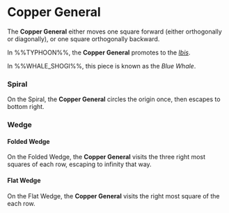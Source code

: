 # Copper General

The **Copper General** either moves one square forward (either orthogonally
or diagonally), or one square orthogonally backward.

In %%TYPHOON%%, the
**Copper General** promotes to the [*Ibis*](dragon_king.html?piece=ibis).

In %%WHALE_SHOGI%%, this piece is known as the *Blue Whale*.

### Spiral

On the Spiral, the **Copper General** circles the origin once,
then escapes to bottom right.

### Wedge

#### Folded Wedge

On the Folded Wedge, the **Copper General** visits the three right
most squares of each row, escaping to infinity that way.

#### Flat Wedge

On the Flat Wedge, the **Copper General** visits the right most
square of the each row.
